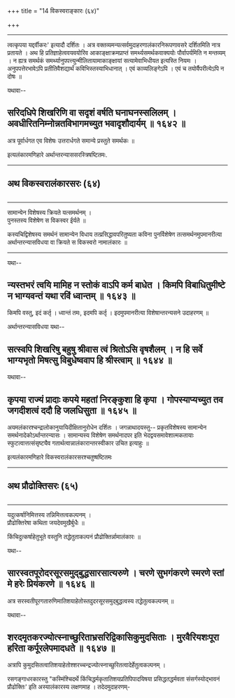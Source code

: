 +++
title = "14 विकस्वराङ्कारः (६४)"

+++


------------------------------------------------------------------------

त्वत्कृपया यद्दर्वीकरः' इत्यादौ दर्शितः । अत्र
वक्तव्यमन्यत्सर्वमुदाहरणालंकारनिरूपणावसरे दर्शितमिति नात्र प्रतायते । अथ
हि प्रतिज्ञाहेत्ववयवयोरिव आकाङ्क्षाक्रमप्राप्तं समर्थ्यसमर्थकवाक्ययोः
पौर्वापर्यमिति न मन्तव्यम् । न ह्यत्र समर्थकं
समर्थ्यानुपपत्त्युन्मीलितायामाकाङ्क्षायां सत्यामेवाभिधीयत इत्यस्ति नियमः
। अनुपपत्तेरभावेऽपि प्रतीतिवैशद्यार्थं कविभिस्तस्याभिधानात् । एवं
काव्यलिङ्गेऽपि । एवं च तयोर्वैपरीत्येऽपि न दोषः ॥

यथावा--



## सरिदधिपे शिखरिणि वा सदृशं वर्षति घनाघनस्सलिलम् । अवधीरितनिम्नोन्नतविभागमच्युत भवादृशौदार्यम् ॥ १६४२ ॥

अत्र पूर्वार्धगत एव विशेषः उत्तरार्धगते समान्ये प्रस्तुते समर्थकः ॥

इत्यलंकारमणिहारे अर्थान्तरन्याससरस्त्रिषष्टितमः.

------------------------------------------------------------------------

  

## अथ विकस्वरालंकारसरः (६४)

## 

## 

------------------------------------------------------------------------

सामान्येन विशेषस्य क्रियते यत्समर्थनम् ।  
पुनस्तस्य विशेषेण स विकस्वर ईर्यते ॥

कस्यचिद्विशेषस्य समर्थनं सामान्येन विधाय तत्प्रसिद्धावपरितुष्यता कविना
पुनर्विशेषेण तत्समर्थनमुपमानरीत्या अर्थान्तरन्यासविधया वा क्रियते स
विकस्वरो नामालंकारः ॥

------------------------------------------------------------------------

यथा--



## न्यस्तभरं त्वयि मामिह न स्तोकं वाऽपि कर्म बाधेत । किमपि विबाधितुमीष्टे न भाग्यवन्तं यथा रविं ध्वान्तम् ॥ १६४३ ॥

किमपि वस्तु, इदं कर्तृ । ध्वान्तं तमः, इदमपि कर्तृ । इदमुपमानरीत्या
विशेषान्तरन्यसने उदाहरणम् ॥

अर्थान्तरन्यासविधया यथा--



## सत्स्वपि शिखरिषु बहुषु श्रीवास त्वं श्रितोऽसि वृषशैलम् । न हि सर्वे भाग्यभृतो मिषत्सु विबुधेष्ववाप हि श्रीस्त्वाम् ॥ १६४४ ॥

यथावा--



## कृपया राज्यं प्रादाः कपये महतां निरङ्कुशा हि कृपा । गोपस्याप्यच्युत तव जगदीशत्वं ददौ हि जलधिसुता ॥ १६४५ ॥

अयमलंकारश्चन्द्रालोकानुयायिदीक्षितानुरोधेन दर्शितः । जगन्नाथादयस्तु--
प्रकृतविशेषस्य सामान्येन समर्थनादेकोऽर्थान्तरन्यासः । सामान्यस्य विशेषेण
समर्थनादपर इति भेदद्वयसमावेशात्मकतायाः स्फुटत्वात्तत्संसृष्ट्यैव
गतार्थत्वान्नालंकारान्तरस्वीकार उचित इत्याहुः ॥

इत्यलंकारमणिहारे विकस्वरालंकारसरश्चतुष्षष्टितमः

------------------------------------------------------------------------

## अथ प्रौढोक्तिसरः (६५)

## 

## 

------------------------------------------------------------------------

यदुत्कर्षानिमित्तस्य तन्निमित्तत्वकल्पनम् ।  
प्रौढोक्तिरेषा कथिता जयदेवमुखैर्बुधैः ॥

किंचिदुत्कर्षाहेतुभूते वस्तुनि तद्धेतुताकल्पनं प्रौढोक्तिर्न्नामालंकारः
॥

यथा--



## सारस्वतपूरोदरसूरसमुद्बुद्धसारसात्यरुणे । चरणे सुभगंकरणे स्मरणे स्तां मे हरेः प्रियंकरणे ॥ १६४६ ॥

अत्र सरस्वतीपूरगतारुणिमातिशयाहेतोस्तदुदरसूरसमुद्बुद्धत्वस्य
तद्धेतुत्वकल्पनम् ॥

यथावा--



## शरदमृतकरज्योत्स्नाच्छुरिताभ्रसरिद्विकासिकुमुदसिताः । मुरवैरियशःपूरा हरिता कर्पूरलेपमादधते ॥ १६४७ ॥

अत्रापि
कुमुदसितत्वातिशयाहेतोश्शरच्चन्द्रज्योत्स्नाच्छुरितत्वादेर्हेतुत्वकल्पनम्
।

रसगङ्गाधरकारस्तु "कस्मिंश्चिदर्थे किंचिद्धर्मकृतातिशयप्रतिपिपादयिषया
प्रसिद्धतद्धर्मवता संसर्गस्योद्भावनं प्रौढोक्तिः' इति अस्यालंकारस्य
लक्षणमाह । तदेदमुदाहरणम्-

